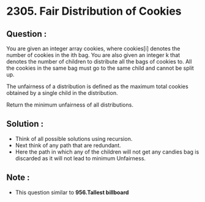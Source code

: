 
# 2305. Fair Distribution of Cookies

## Question : 

You are given an integer array cookies, where cookies[i] denotes the number of cookies in the ith bag. You are also given an integer k that denotes the number of children to distribute all the bags of cookies to. All the cookies in the same bag must go to the same child and cannot be split up.

The unfairness of a distribution is defined as the maximum total cookies obtained by a single child in the distribution.

Return the minimum unfairness of all distributions.

## Solution : 

- Think of all possible solutions using recursion.
- Next think of any path that are redundant.
- Here the path in which any of the children will not get any candies bag is discarded as it will not lead to minimum Unfairness.

## Note :
 - This question similar to **956.Tallest billboard**

